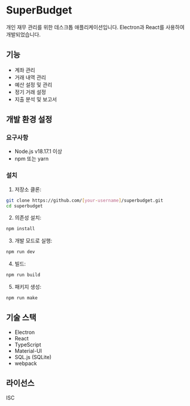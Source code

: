 # SuperBudget

개인 재무 관리를 위한 데스크톱 애플리케이션입니다. Electron과 React를 사용하여 개발되었습니다.

## 기능

- 계좌 관리
- 거래 내역 관리
- 예산 설정 및 관리
- 정기 거래 설정
- 지출 분석 및 보고서

## 개발 환경 설정

### 요구사항

- Node.js v18.17.1 이상
- npm 또는 yarn

### 설치

1. 저장소 클론:
```bash
git clone https://github.com/[your-username]/superbudget.git
cd superbudget
```

2. 의존성 설치:
```bash
npm install
```

3. 개발 모드로 실행:
```bash
npm run dev
```

4. 빌드:
```bash
npm run build
```

5. 패키지 생성:
```bash
npm run make
```

## 기술 스택

- Electron
- React
- TypeScript
- Material-UI
- SQL.js (SQLite)
- webpack

## 라이선스

ISC 